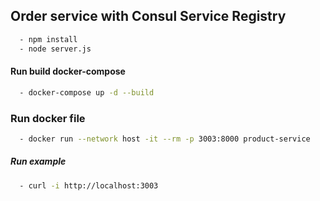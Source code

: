 ## Order service with Consul Service Registry

```bash
  - npm install
  - node server.js
```

#### Run build docker-compose

```bash
  - docker-compose up -d --build
```

### Run docker file

```bash
  - docker run --network host -it --rm -p 3003:8000 product-service
```

##### Run example

```sh
  - curl -i http://localhost:3003
```